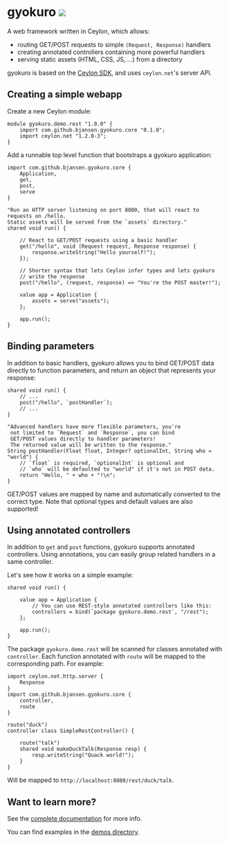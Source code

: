 # gyokuro <img src="https://travis-ci.org/bjansen/gyokuro.svg?branch=master"/>

A web framework written in Ceylon, which allows:

* routing GET/POST requests to simple `(Request, Response)` handlers
* creating annotated controllers containing more powerful handlers
* serving static assets (HTML, CSS, JS, ...) from a directory

gyokuro is based on the [Ceylon SDK](http://github.com/ceylon/ceylon-sdk), 
and uses `ceylon.net`'s server API.

## Creating a simple webapp

Create a new Ceylon module:

```ceylon
module gyokuro.demo.rest "1.0.0" {
	import com.github.bjansen.gyokuro.core "0.1.0";
	import ceylon.net "1.2.0-3";
}
```

Add a runnable top level function that bootstraps a gyokuro application:

```ceylon
import com.github.bjansen.gyokuro.core {
	Application,
	get,
	post,
	serve
}

"Run an HTTP server listening on port 8080, that will react to requests on /hello.
Static assets will be served from the `assets` directory."
shared void run() {

	// React to GET/POST requests using a basic handler
	get("/hello", void (Request request, Response response) {
		response.writeString("Hello yourself!");
	});
	
	// Shorter syntax that lets Ceylon infer types and lets gyokuro
	// write the response
	post("/hello", (request, response) => "You're the POST master!");

	value app = Application {
		assets = serve("assets");
	};
	
	app.run();
}
```

## Binding parameters

In addition to basic handlers, gyokuro allows you to bind GET/POST data
directly to function parameters, and return an object that represents your response:

```ceylon
shared void run() {
	// ...
	post("/hello", `postHandler`);
	// ...
}

"Advanced handlers have more flexible parameters, you're
 not limited to `Request` and `Response`, you can bind
 GET/POST values directly to handler parameters!
 The returned value will be written to the response."
String postHandler(Float float, Integer? optionalInt, String who = "world") {
	// `float` is required, `optionalInt` is optional and
	// `who` will be defaulted to "world" if it's not in POST data.
	return "Hello, " + who + "!\n";
}
```

GET/POST values are mapped by name and automatically converted to the correct type.
Note that optional types and default values are also supported!

## Using annotated controllers

In addition to `get` and `post` functions, gyokuro supports annotated controllers.
Using annotations, you can easily group related handlers in a same controller.

Let's see how it works on a simple example:

```ceylon
shared void run() {

	value app = Application {
		// You can use REST-style annotated controllers like this:
		controllers = bind(`package gyokuro.demo.rest`, "/rest");
	};
	
	app.run();
}
```

The package `gyokuro.demo.rest` will be scanned for classes annotated with `controller`.
Each function annotated with `route` will be mapped to the corresponding path. For example:

```ceylon
import ceylon.net.http.server {
	Response
}
import com.github.bjansen.gyokuro.core {
	controller,
	route
}

route("duck")
controller class SimpleRestController() {
	
	route("talk")
	shared void makeDuckTalk(Response resp) {
		resp.writeString("Quack world!");
	}
}
```

Will be mapped to `http://localhost:8080/rest/duck/talk`.

## Want to learn more?

See the [complete documentation](http://bjansen.github.io/gyokuro/doc/0.1/) for more info.

You can find examples in the [demos directory](https://github.com/bjansen/gyokuro/tree/master/demos/).

